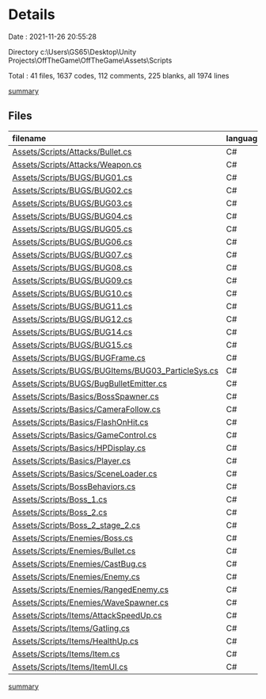 # Details

Date : 2021-11-26 20:55:28

Directory c:\Users\GS65\Desktop\Unity Projects\OffTheGame\OffTheGame\Assets\Scripts

Total : 41 files,  1637 codes, 112 comments, 225 blanks, all 1974 lines

[summary](results.md)

## Files
| filename | language | code | comment | blank | total |
| :--- | :--- | ---: | ---: | ---: | ---: |
| [Assets/Scripts/Attacks/Bullet.cs](/Assets/Scripts/Attacks/Bullet.cs) | C# | 53 | 6 | 8 | 67 |
| [Assets/Scripts/Attacks/Weapon.cs](/Assets/Scripts/Attacks/Weapon.cs) | C# | 62 | 1 | 6 | 69 |
| [Assets/Scripts/BUGS/BUG01.cs](/Assets/Scripts/BUGS/BUG01.cs) | C# | 31 | 0 | 4 | 35 |
| [Assets/Scripts/BUGS/BUG02.cs](/Assets/Scripts/BUGS/BUG02.cs) | C# | 21 | 0 | 3 | 24 |
| [Assets/Scripts/BUGS/BUG03.cs](/Assets/Scripts/BUGS/BUG03.cs) | C# | 28 | 2 | 5 | 35 |
| [Assets/Scripts/BUGS/BUG04.cs](/Assets/Scripts/BUGS/BUG04.cs) | C# | 32 | 0 | 5 | 37 |
| [Assets/Scripts/BUGS/BUG05.cs](/Assets/Scripts/BUGS/BUG05.cs) | C# | 28 | 0 | 5 | 33 |
| [Assets/Scripts/BUGS/BUG06.cs](/Assets/Scripts/BUGS/BUG06.cs) | C# | 23 | 1 | 4 | 28 |
| [Assets/Scripts/BUGS/BUG07.cs](/Assets/Scripts/BUGS/BUG07.cs) | C# | 36 | 2 | 9 | 47 |
| [Assets/Scripts/BUGS/BUG08.cs](/Assets/Scripts/BUGS/BUG08.cs) | C# | 32 | 3 | 8 | 43 |
| [Assets/Scripts/BUGS/BUG09.cs](/Assets/Scripts/BUGS/BUG09.cs) | C# | 23 | 0 | 3 | 26 |
| [Assets/Scripts/BUGS/BUG10.cs](/Assets/Scripts/BUGS/BUG10.cs) | C# | 17 | 0 | 3 | 20 |
| [Assets/Scripts/BUGS/BUG11.cs](/Assets/Scripts/BUGS/BUG11.cs) | C# | 25 | 0 | 2 | 27 |
| [Assets/Scripts/BUGS/BUG12.cs](/Assets/Scripts/BUGS/BUG12.cs) | C# | 17 | 0 | 3 | 20 |
| [Assets/Scripts/BUGS/BUG14.cs](/Assets/Scripts/BUGS/BUG14.cs) | C# | 60 | 2 | 3 | 65 |
| [Assets/Scripts/BUGS/BUG15.cs](/Assets/Scripts/BUGS/BUG15.cs) | C# | 37 | 2 | 7 | 46 |
| [Assets/Scripts/BUGS/BUGFrame.cs](/Assets/Scripts/BUGS/BUGFrame.cs) | C# | 30 | 0 | 6 | 36 |
| [Assets/Scripts/BUGS/BUGItems/BUG03_ParticleSys.cs](/Assets/Scripts/BUGS/BUGItems/BUG03_ParticleSys.cs) | C# | 29 | 2 | 6 | 37 |
| [Assets/Scripts/BUGS/BugBulletEmitter.cs](/Assets/Scripts/BUGS/BugBulletEmitter.cs) | C# | 42 | 2 | 5 | 49 |
| [Assets/Scripts/Basics/BossSpawner.cs](/Assets/Scripts/Basics/BossSpawner.cs) | C# | 35 | 5 | 5 | 45 |
| [Assets/Scripts/Basics/CameraFollow.cs](/Assets/Scripts/Basics/CameraFollow.cs) | C# | 41 | 0 | 4 | 45 |
| [Assets/Scripts/Basics/FlashOnHit.cs](/Assets/Scripts/Basics/FlashOnHit.cs) | C# | 8 | 0 | 2 | 10 |
| [Assets/Scripts/Basics/GameControl.cs](/Assets/Scripts/Basics/GameControl.cs) | C# | 48 | 2 | 6 | 56 |
| [Assets/Scripts/Basics/HPDisplay.cs](/Assets/Scripts/Basics/HPDisplay.cs) | C# | 48 | 1 | 4 | 53 |
| [Assets/Scripts/Basics/Player.cs](/Assets/Scripts/Basics/Player.cs) | C# | 125 | 34 | 16 | 175 |
| [Assets/Scripts/Basics/SceneLoader.cs](/Assets/Scripts/Basics/SceneLoader.cs) | C# | 29 | 2 | 5 | 36 |
| [Assets/Scripts/BossBehaviors.cs](/Assets/Scripts/BossBehaviors.cs) | C# | 10 | 0 | 2 | 12 |
| [Assets/Scripts/Boss_1.cs](/Assets/Scripts/Boss_1.cs) | C# | 99 | 4 | 12 | 115 |
| [Assets/Scripts/Boss_2.cs](/Assets/Scripts/Boss_2.cs) | C# | 10 | 11 | 3 | 24 |
| [Assets/Scripts/Boss_2_stage_2.cs](/Assets/Scripts/Boss_2_stage_2.cs) | C# | 30 | 2 | 11 | 43 |
| [Assets/Scripts/Enemies/Boss.cs](/Assets/Scripts/Enemies/Boss.cs) | C# | 102 | 0 | 6 | 108 |
| [Assets/Scripts/Enemies/Bullet.cs](/Assets/Scripts/Enemies/Bullet.cs) | C# | 45 | 1 | 2 | 48 |
| [Assets/Scripts/Enemies/CastBug.cs](/Assets/Scripts/Enemies/CastBug.cs) | C# | 31 | 1 | 4 | 36 |
| [Assets/Scripts/Enemies/Enemy.cs](/Assets/Scripts/Enemies/Enemy.cs) | C# | 50 | 8 | 7 | 65 |
| [Assets/Scripts/Enemies/RangedEnemy.cs](/Assets/Scripts/Enemies/RangedEnemy.cs) | C# | 53 | 12 | 8 | 73 |
| [Assets/Scripts/Enemies/WaveSpawner.cs](/Assets/Scripts/Enemies/WaveSpawner.cs) | C# | 66 | 2 | 7 | 75 |
| [Assets/Scripts/Items/AttackSpeedUp.cs](/Assets/Scripts/Items/AttackSpeedUp.cs) | C# | 15 | 1 | 4 | 20 |
| [Assets/Scripts/Items/Gatling.cs](/Assets/Scripts/Items/Gatling.cs) | C# | 30 | 0 | 3 | 33 |
| [Assets/Scripts/Items/HealthUp.cs](/Assets/Scripts/Items/HealthUp.cs) | C# | 15 | 1 | 4 | 20 |
| [Assets/Scripts/Items/Item.cs](/Assets/Scripts/Items/Item.cs) | C# | 62 | 2 | 9 | 73 |
| [Assets/Scripts/Items/ItemUI.cs](/Assets/Scripts/Items/ItemUI.cs) | C# | 59 | 0 | 6 | 65 |

[summary](results.md)